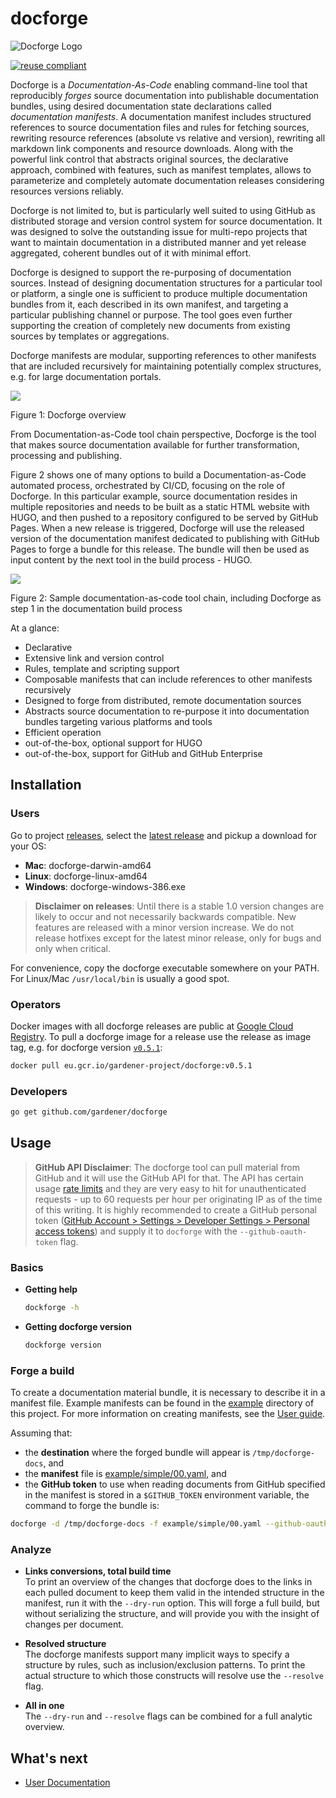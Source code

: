 # docforge

![Docforge Logo](docs/images/gardener-docforge-logo.svg)

[![reuse compliant](https://reuse.software/badge/reuse-compliant.svg)](https://reuse.software/)

Docforge is a *Documentation-As-Code* enabling command-line tool that reproducibly *forges* source documentation into publishable documentation bundles, using desired documentation state declarations called *documentation manifests*. A documentation manifest includes structured references to source documentation files and rules for fetching sources,  rewriting resource references (absolute vs relative and version), rewriting all markdown link components and resource downloads. Along with the powerful link control that abstracts original sources, the declarative approach, combined with features, such as manifest templates, allows to parameterize and completely automate documentation releases considering resources versions reliably.

Docforge is not limited to, but is particularly well suited to using GitHub as distributed storage and version control system for source documentation. It was designed to solve the outstanding issue for multi-repo projects that want to maintain documentation in a distributed manner and yet release aggregated, coherent bundles out of it with minimal effort. 

Docforge is designed to support the re-purposing of documentation sources. Instead of designing documentation structures for a particular tool or platform, a single one is sufficient to produce multiple documentation bundles from it, each described in its own manifest, and targeting a particular publishing channel or purpose. The tool goes even further supporting the creation of completely new documents from existing sources by templates or aggregations.

Docforge manifests are modular, supporting references to other manifests that are included recursively for maintaining potentially complex structures, e.g. for large documentation portals.

![](./docs/images/docforge-overview.svg)
<figcaption>Figure 1: Docforge overview</figcaption>

From Documentation-as-Code tool chain perspective, Docforge is the tool that makes source documentation available for further transformation, processing and publishing. 

Figure 2 shows one of many options to build a Documentation-as-Code automated process, orchestrated by CI/CD, focusing on the role of Docforge. In this particular example, source documentation resides in multiple repositories and needs to be built as a static HTML website with HUGO, and then pushed to a repository configured to be served by GitHub Pages. When a new release is triggered, Docforge will use the released version of the documentation manifest dedicated to publishing with GitHub Pages to forge a bundle for this release. The bundle will then be used as input content by the next tool in the build process - HUGO.


![](./docs/images/docforge-step.svg)
<figcaption>Figure 2: Sample documentation-as-code tool chain, including Docforge as step 1 in the documentation build process</figcaption>

At a glance:
- Declarative
- Extensive link and version control
- Rules, template and scripting support
- Composable manifests that can include references to other manifests recursively
- Designed to forge from distributed, remote documentation sources
- Abstracts source documentation to re-purpose it into documentation bundles targeting various platforms and tools
- Efficient operation 
- out-of-the-box, optional support for HUGO
- out-of-the-box, support for GitHub and GitHub Enterprise

## Installation

### Users

Go to project [releases](https://github.com/gardener/docforge/releases), select the [latest release](https://github.com/gardener/docforge/releases/latest) and pickup a download for your OS:

- **Mac**: docforge-darwin-amd64
- **Linux**: docforge-linux-amd64
- **Windows**: docforge-windows-386.exe

> **Disclaimer on releases**: Until there is a stable 1.0 version changes are likely to occur and not necessarily backwards compatible. New features are released with a minor version increase. We do not release hotfixes except for the latest minor release, only for bugs and only when critical.

For convenience, copy the docforge executable somewhere on your PATH. For Linux/Mac `/usr/local/bin` is usually a good spot.

### Operators

Docker images with all docforge releases are public at [Google Cloud Registry](https://console.cloud.google.com/gcr/images/gardener-project/EU/docforge?project=gardener-project&gcrImageListsize=30). To pull a docforge image for a release use the release as image tag, e.g. for docforge version [`v0.5.1`](https://github.com/gardener/docforge/releases/tag/v0.5.1):
```sh
docker pull eu.gcr.io/gardener-project/docforge:v0.5.1
```

### Developers

``` sh
go get github.com/gardener/docforge
```

## Usage

> **GitHub API Disclaimer**: The docforge tool can pull material from GitHub and it will use the GitHub API for that. The API has certain usage [rate limits](https://docs.github.com/en/free-pro-team@latest/rest/overview/resources-in-the-rest-api#rate-limiting) and they are very easy to hit for unauthenticated requests - up to 60 requests per hour per originating IP as of the time of this writing. It is highly recommended to create a GitHub personal token ([GitHub Account > Settings > Developer Settings > Personal access tokens](https://github.com/settings/tokens)) and supply it to `docforge` with the `--github-oauth-token` flag.


### Basics

- **Getting help**
   ```sh
   dockforge -h
   ```
- **Getting docforge version**
   ```sh
   dockforge version
   ```

### Forge a build

To create a documentation material bundle, it is necessary to describe it in a manifest file. Example manifests can be found in the [example](example) directory of this project. For more information on creating manifests, see the [User guide](TODO).

Assuming that:
- the **destination** where the forged bundle will appear is `/tmp/docforge-docs`, and 
- the **manifest** file is [example/simple/00.yaml](example/simple/00.yaml), and
- the **GitHub token** to use when reading documents from GitHub specified in the manifest is stored in a `$GITHUB_TOKEN` environment variable,
the command to forge the bundle is:
```sh
docforge -d /tmp/docforge-docs -f example/simple/00.yaml --github-oauth-token $GITHUB_TOKEN
```

### Analyze

- **Links conversions, total build time**   
   To print an overview of the changes that docforge does to the links in each pulled document to keep them valid in the intended structure in the manifest, run it with the `--dry-run` option. This will forge a full build, but without serializing the structure, and will provide you with the insight of changes per document.

- **Resolved structure**   
   The docforge manifests support many implicit ways to specify a structure by rules, such as inclusion/exclusion patterns. To print the actual structure to which those constructs will resolve use the `--resolve` flag.

- **All in one**   
   The `--dry-run` and `--resolve` flags can be combined for a full analytic overview.

## What's next
- [User Documentation](docs/user-index.md)
